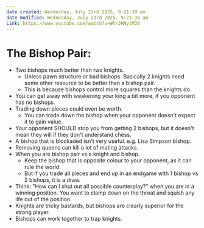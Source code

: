```yaml
---
date created: Wednesday, July 23rd 2025, 9:21:30 am
date modified: Wednesday, July 23rd 2025, 9:21:38 am
Link: https://www.youtube.com/watch?v=WhrJHNytM30
---
```


# The Bishop Pair:


- Two bishops much better than two knights.
	- Unless pawn structure or bad bishops. Basically 2 knights need some other resource to be better than a bishop pair.
	- This is because bishops control more squares than the knights do.
- You can get away with weakening your king a bit more, if you opponent has no bishops.
- Trading down pieces could even be worth.
	- You can trade down the bishop when your opponent doesn't expect it to gain value.
- Your opponent SHOULD stop you from getting 2 bishops, but it doesn't mean they will if they don't understand chess.
- A bishop that is blockaded isn't very useful. e.g. Lisa Simpson bishop.
- Removing queens can kill a lot of mating attacks.
- When you are bishop pair vs a knight and bishop.
	- Keep the bishop that is opposite colour to your opponent, as it can rule the world.
	- But if you trade all pieces and end up in an endgame with 1 bishop vs 2 bishops, it is a draw.
- Think: "How can I shut out all possible counterplay?" when you are in a winning position. You want to clamp down on the throat and squish any life out of the position.
- Knights are tricky bastards, but bishops are clearly superior for the strong player.
- Bishops can work together to trap knights. 